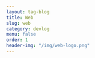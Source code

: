 ```yaml
---
layout: tag-blog
title: Web
slug: web
category: devlog
menu: false
order: 1
header-img: "/img/web-logo.png"
---
```

